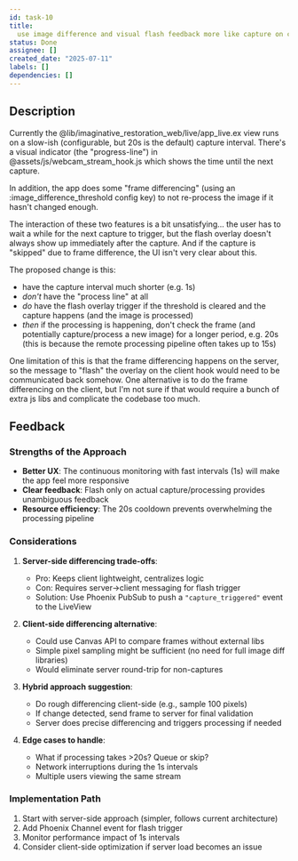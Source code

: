 ```yaml
---
id: task-10
title:
  use image difference and visual flash feedback more like capture on change
status: Done
assignee: []
created_date: "2025-07-11"
labels: []
dependencies: []
---
```


## Description

Currently the @lib/imaginative_restoration_web/live/app_live.ex view runs on a
slow-ish (configurable, but 20s is the default) capture interval. There's a
visual indicator (the "progress-line") in @assets/js/webcam_stream_hook.js which
shows the time until the next capture.

In addition, the app does some "frame differencing" (using an
:image_difference_threshold config key) to not re-process the image if it hasn't
changed enough.

The interaction of these two features is a bit unsatisfying... the user has to
wait a while for the next capture to trigger, but the flash overlay doesn't
always show up immediately after the capture. And if the capture is "skipped"
due to frame difference, the UI isn't very clear about this.

The proposed change is this:

- have the capture interval much shorter (e.g. 1s)
- _don't_ have the "process line" at all
- _do_ have the flash overlay trigger if the threshold is cleared and the
  capture happens (and the image is processed)
- _then_ if the processing is happening, don't check the frame (and potentially
  capture/process a new image) for a longer period, e.g. 20s (this is because
  the remote processing pipeline often takes up to 15s)

One limitation of this is that the frame differencing happens on the server, so
the message to "flash" the overlay on the client hook would need to be
communicated back somehow. One alternative is to do the frame differencing on
the client, but I'm not sure if that would require a bunch of extra js libs and
complicate the codebase too much.

## Feedback

### Strengths of the Approach

- **Better UX**: The continuous monitoring with fast intervals (1s) will make
  the app feel more responsive
- **Clear feedback**: Flash only on actual capture/processing provides
  unambiguous feedback
- **Resource efficiency**: The 20s cooldown prevents overwhelming the processing
  pipeline

### Considerations

1. **Server-side differencing trade-offs**:

   - Pro: Keeps client lightweight, centralizes logic
   - Con: Requires server->client messaging for flash trigger
   - Solution: Use Phoenix PubSub to push a `"capture_triggered"` event to the
     LiveView

2. **Client-side differencing alternative**:

   - Could use Canvas API to compare frames without external libs
   - Simple pixel sampling might be sufficient (no need for full image diff
     libraries)
   - Would eliminate server round-trip for non-captures

3. **Hybrid approach suggestion**:

   - Do rough differencing client-side (e.g., sample 100 pixels)
   - If change detected, send frame to server for final validation
   - Server does precise differencing and triggers processing if needed

4. **Edge cases to handle**:
   - What if processing takes >20s? Queue or skip?
   - Network interruptions during the 1s intervals
   - Multiple users viewing the same stream

### Implementation Path

1. Start with server-side approach (simpler, follows current architecture)
2. Add Phoenix Channel event for flash trigger
3. Monitor performance impact of 1s intervals
4. Consider client-side optimization if server load becomes an issue
